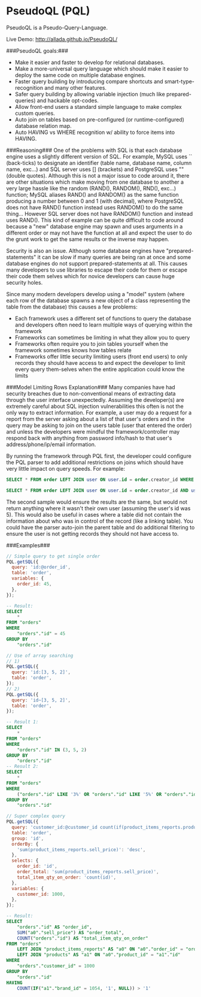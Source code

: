 # PseudoQL (PQL)
PseudoQL is a Pseudo-Query-Language.

Live Demo: http://allada.github.io/PseudoQL/

###PseudoQL goals:###
- Make it easier and faster to develop for relational databases.
- Make a more-universal query language which should make it easier to deploy the same code on multiple database engines.
- Faster query building by introducing compare shortcuts and smart-type-recognition and many other features.
- Safer query building by allowing variable injection (much like prepared-queries) and hackable opt-codes.
- Allow front-end users a standard simple language to make complex custom queries.
- Auto join on tables based on pre-configured (or runtime-configured) database relation map.
- Auto HAVING vs WHERE recognition w/ ability to force items into HAVING.

###Reasoning###
One of the problems with SQL is that each database engine uses a slightly different version of SQL. For example, MySQL uses `` (back-ticks) to designate an identifier (table name, database name, column name, exc...) and SQL server uses [] (brackets) and PostgreSQL uses "" (double quotes). Although this is not a major issue to code around it, there are other situations which make moving from one database to another a very large hassle like  the random (RAND(), RANDOM(), RND(), exc...) function; MySQL aliases RAND() and RANDOM() as the same function producing a number between 0 and 1 (with decimal), where PostgreSQL does not have RAND() function instead uses RANDOM() to do the same thing... However SQL server does not have RANDOM() function and instead uses RAND(). This kind of example can be quite difficult to code around because a "new" database engine may spawn and uses arguments in a different order or may not have the function at all and expect the user to do the grunt work to get the same results or the inverse may happen.

Security is also an issue. Although some database engines have "prepared-statements" it can be slow if many queries are being ran at once and some database engines do not support prepared-statements at all. This causes many developers to use libraries to escape their code for them or escape their code them selves which for novice developers can cause huge security holes.

Since many modern developers develop using a "model" system (where each row of the database spawns a new object of a class representing the table from the database) this causes a few problems:
- Each framework uses a different set of functions to query the database and developers often need to learn multiple ways of querying within the framework
- Frameworks can sometimes be limiting in what they allow you to query
- Frameworks often require you to join tables yourself when the framework sometimes knows how tables relate
- Frameworks offer little security limiting users (front end users) to only records they should have access to and expect the developer to limit every query them-selves when the entire application could know the limits

###Model Limiting Rows Explanation###
Many companies have had security breaches due to non-conventional means of extracting data through the user interface unexpectedly. Assuming the developer(s) are extremely careful about SQL injection vulnerabilities this often is not the only way to extract information. For example, a user may do a request for a report from the server asking about a list of that user's orders and in the query may be asking to join on the users table (user that entered the order) and unless the developers were mindful the framework/controller may respond back with anything from password info/hash to that user's address/phone/ip/email information.

By running the framework through PQL first, the developer could configure the PQL parser to add additional restrictions on joins which should have very little impact on query speeds. For example:
```SQL
SELECT * FROM order LEFT JOIN user ON user.id = order.creator_id WHERE order.buyer_user_id = 5
```
```SQL
SELECT * FROM order LEFT JOIN user ON user.id = order.creator_id AND user.id = 5 WHERE order.buyer_user_id = 5
```
The second sample would ensure the results are the same, but would not return anything where it wasn't their own user (assuming the user's id was 5). This would also be useful in cases where a table did not contain the information about who was in control of the record (like a linking table). You could have the parser auto-join the parent table and do additional filtering to ensure the user is not getting records they should not have access to.

###Examples###
```javascript
// Simple query to get single order
PQL.getSQL({
  query: 'id:@order_id',
  table: 'order',
  variables: {
    order_id: 45,
  },
});
```
```SQL
-- Result:
SELECT
	*
FROM "orders"
WHERE
	"orders"."id" = 45
GROUP BY
	"orders"."id"
```
```javascript
// Use of array searching
// 1)
PQL.getSQL({
  query: 'id:[3, 5, 2]',
  table: 'order',
});
// 2)
PQL.getSQL({
  query: 'id~[3, 5, 2]',
  table: 'order',
});
```
```SQL
-- Result 1:
SELECT
	*
FROM "orders"
WHERE
	"orders"."id" IN (3, 5, 2)
GROUP BY
	"orders"."id"
-- Result 2:
SELECT
	*
FROM "orders"
WHERE
	("orders"."id" LIKE '3%' OR "orders"."id" LIKE '5%' OR "orders"."id" LIKE '2%')
GROUP BY
	"orders"."id"
```
```javascript
// Super complex query
PQL.getSQL({
  query: 'customer_id:@customer_id count(if(product_items_reports.product.brand_id:1054, 1, -)) > 1',
  table: 'order',
  group: 'id',
  orderBy: {
    'sum(product_items_reports.sell_price)': 'desc',
  },
  selects: {
    order_id: 'id',
    order_total: 'sum(product_items_reports.sell_price)',
    total_item_qty_on_order: 'count(id)',
  },
  variables: {
    customer_id: 1000,
  },
});
```
```SQL
-- Result:
SELECT
	"orders"."id" AS "order_id",
	SUM("a0"."sell_price") AS "order_total",
	COUNT("orders"."id") AS "total_item_qty_on_order"
FROM "orders"
	LEFT JOIN "product_items_reports" AS "a0" ON "a0"."order_id" = "orders"."id"
	LEFT JOIN "products" AS "a1" ON "a0"."product_id" = "a1"."id"
WHERE
	"orders"."customer_id" = 1000
GROUP BY
	"orders"."id"
HAVING
	COUNT(IF("a1"."brand_id" = 1054, '1', NULL)) > '1'
```
